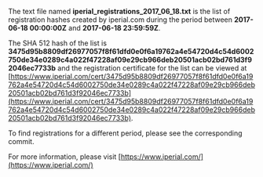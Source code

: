 The text file named **iperial_registrations_2017_06_18.txt** is the list of registration hashes created by iperial.com during the period between **2017-06-18 00:00:00Z** and **2017-06-18 23:59:59Z**.

The SHA 512 hash of the list is **3475d95b8809df26977057f8f61dfd0e0f6a19762a4e54720d4c54d6002750de34e0289c4a022f47228af09e29cb966deb20501acb02bd761d3f92046ec7733b** and the registration certificate for the list can be viewed at [https://www.iperial.com/cert/3475d95b8809df26977057f8f61dfd0e0f6a19762a4e54720d4c54d6002750de34e0289c4a022f47228af09e29cb966deb20501acb02bd761d3f92046ec7733b](https://www.iperial.com/cert/3475d95b8809df26977057f8f61dfd0e0f6a19762a4e54720d4c54d6002750de34e0289c4a022f47228af09e29cb966deb20501acb02bd761d3f92046ec7733b).

To find registrations for a different period, please see the corresponding commit.

For more information, please visit [https://www.iperial.com/](https://www.iperial.com/)
